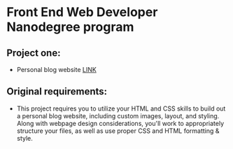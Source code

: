 # Front End Web Developer Nanodegree program

## Project one:

* Personal blog website [LINK](https://maxrazum.github.io/Blog/index.html)

## Original requirements:

* This project requires you to utilize your HTML and CSS skills to build out a personal blog website, including custom images, layout, and styling. Along with webpage design considerations, you'll work to appropriately structure your files, as well as use proper CSS and HTML formatting & style.
